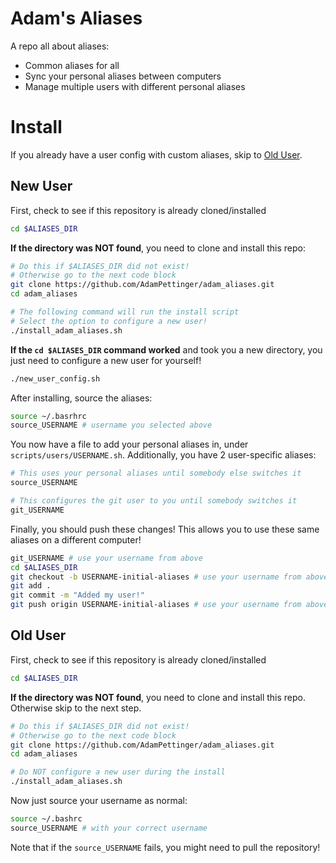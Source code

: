 # Adam's Aliases
A repo all about aliases:
  - Common aliases for all
  - Sync your personal aliases between computers
  - Manage multiple users with different personal aliases

# Install
If you already have a user config with custom aliases, skip to [Old User](#old-user).

## New User
First, check to see if this repository is already cloned/installed
```sh
cd $ALIASES_DIR
```

**If the directory was NOT found**, you need to clone and install this repo:
```sh
# Do this if $ALIASES_DIR did not exist!
# Otherwise go to the next code block
git clone https://github.com/AdamPettinger/adam_aliases.git
cd adam_aliases

# The following command will run the install script
# Select the option to configure a new user!
./install_adam_aliases.sh
```

**If the `cd $ALIASES_DIR` command worked** and took you a new directory, you just need to configure a new user for yourself!
```sh
./new_user_config.sh
```

After installing, source the aliases:
```sh
source ~/.basrhrc
source_USERNAME # username you selected above
```

You now have a file to add your personal aliases in, under `scripts/users/USERNAME.sh`. Additionally, you have 2 user-specific aliases:
```sh
# This uses your personal aliases until somebody else switches it
source_USERNAME

# This configures the git user to you until somebody switches it
git_USERNAME
```

Finally, you should push these changes! This allows you to use these same aliases on a different computer!
```sh
git_USERNAME # use your username from above
cd $ALIASES_DIR
git checkout -b USERNAME-initial-aliases # use your username from above
git add .
git commit -m "Added my user!"
git push origin USERNAME-initial-aliases # use your username from above
```

## Old User
First, check to see if this repository is already cloned/installed
```sh
cd $ALIASES_DIR
```

**If the directory was NOT found**, you need to clone and install this repo. Otherwise skip to the next step.
```sh
# Do this if $ALIASES_DIR did not exist!
# Otherwise go to the next code block
git clone https://github.com/AdamPettinger/adam_aliases.git
cd adam_aliases

# Do NOT configure a new user during the install
./install_adam_aliases.sh
```

Now just source your username as normal:
```sh
source ~/.bashrc
source_USERNAME # with your correct username
```

Note that if the `source_USERNAME` fails, you might need to pull the repository!
